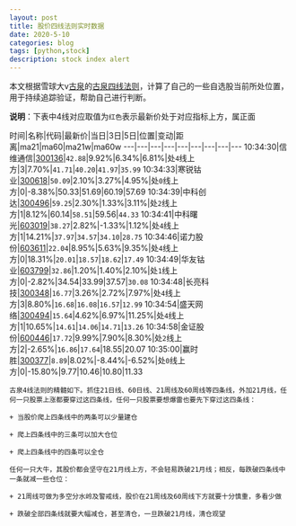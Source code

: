 ```yaml
---
layout: post
title: 股价四线法则实时数据
date: 2020-5-10
categories: blog
tags: [python,stock]
description: stock index alert
---
```



本文根据雪球大v[古泉](https://xueqiu.com/u/7148646888)的[古泉四线法则](https://xueqiu.com/7148646888/130498192)，计算了自己的一些自选股当前所处位置，用于持续追踪验证，帮助自己进行判断。

**说明**：下表中4线对应取值为`红色`表示最新价处于对应指标上方，属正面

时间|名称|代码|最新价|当日|3日|5日|位置|变动|距离|ma21|ma60|ma21w|ma60w
---|---|---|---|---|---|---|---|---
10:34:30|信维通信|[300136](https://xueqiu.com/S/SZ300136)|`42.88`|9.92%|6.34%|6.81%|处`4`线上方|3|7.70%|`41.71`|`40.20`|`41.97`|`35.99`
10:34:33|寒锐钴业|[300618](https://xueqiu.com/S/SZ300618)|`50.09`|2.10%|3.27%|4.95%|处`0`线上方|0|-8.38%|50.33|51.69|60.19|57.69
10:34:39|中科创达|[300496](https://xueqiu.com/S/SZ300496)|`59.25`|2.30%|1.33%|3.11%|处`2`线上方|1|8.12%|60.14|`58.51`|59.56|`44.33`
10:34:41|中科曙光|[603019](https://xueqiu.com/S/SH603019)|`38.27`|2.82%|-1.33%|1.12%|处`4`线上方|1|14.21%|`37.97`|`34.57`|`34.10`|`28.75`
10:34:46|诺力股份|[603611](https://xueqiu.com/S/SH603611)|`22.04`|8.95%|5.63%|9.35%|处`4`线上方|0|18.31%|`20.01`|`18.57`|`18.62`|`17.49`
10:34:49|华友钴业|[603799](https://xueqiu.com/S/SH603799)|`32.86`|1.20%|1.40%|2.10%|处`1`线上方|0|-2.82%|34.54|33.99|37.57|`30.08`
10:34:48|长亮科技|[300348](https://xueqiu.com/S/SZ300348)|`16.77`|3.26%|2.72%|7.97%|处`4`线上方|3|8.80%|`16.68`|`16.08`|`16.57`|`12.99`
10:34:54|盛天网络|[300494](https://xueqiu.com/S/SZ300494)|`15.64`|4.62%|6.97%|11.25%|处`4`线上方|1|10.65%|`14.61`|`14.06`|`14.71`|`13.26`
10:34:58|金证股份|[600446](https://xueqiu.com/S/SH600446)|`17.72`|9.99%|7.90%|8.30%|处`2`线上方|2|-2.65%|`16.86`|`17.64`|18.55|20.07
10:35:00|赢时胜|[300377](https://xueqiu.com/S/SZ300377)|`8.89`|8.02%|-8.44%|-6.52%|处`0`线上方|0|-15.80%|9.77|10.46|10.80|11.33

```
古泉4线法则的精髓如下。抓住21日线、60日线、21周线及60周线等四条线，外加21月线，任何一只股票上涨都要穿过这四条线，任何一只股票要想爆雷也要先下穿过这四条线：

+ 当股价爬上四条线中的两条可以少量建仓

+ 爬上四条线中的三条可以加大仓位

+ 爬上四条线中的四条可以全仓

任何一只大牛，其股价都会坚守在21月线上方，不会轻易跌破21月线；相反，每跌破四条线中一条就减一些仓位：

+ 21周线可做为多空分水岭及警戒线，股价在21周线及60周线下方就要十分慎重，多看少做

+ 跌破全部四条线就要大幅减仓，甚至清仓，一旦跌破21月线，清仓观望
```